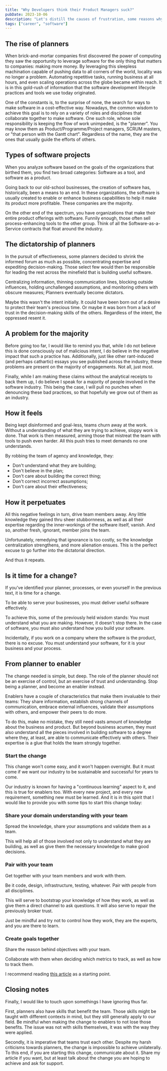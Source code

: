 ```yaml
---
title: "Why Developers think their Product Managers suck?"
pubDate: 2023-10-06
description: "Let's distill the causes of frustration, some reasons why this is the norm, and how to do better."
tags: ["career", "software"]
---
```


## The rise of planners

When brick-and-mortar companies first discovered the power of computing they saw the opportunity to leverage software for the only thing that matters to companies: making more money. By leveraging this sleepless machination capable of pushing data to all corners of the world, locality was no longer a problem. Automating repetitive tasks, running business at all hours, and even scaling operations across the globe became within reach. It is in this gold-rush of information that the software development lifecycle practices and tools we use today originated.

One of the constants is, to the surprise of none, the search for ways to make software in a cost-effective way. Nowadays, the common wisdom to achieve this goal is to rely on a variety of roles and disciplines that collaborate together to make software. One such role, whose sole responsibility is keeping the flow of work unimpeded, is the "planner". You may know them as Product/Programme/Project managers, SCRUM masters, or "that person with the Gantt chart". Regardless of the name, they are the ones that usually guide the efforts of others.

## Types of software projects

When you analyze software based on the goals of the organizations that birthed them, you find two broad categories: Software as a tool, and software as a product.

Going back to our old-school businesses, the creation of software has, historically, been a means to an end. In these organizations, the software is usually created to enable or enhance business capabilities to help it make its product more profitable. These companies are the majority.

On the other end of the spectrum, you have organizations that make their entire product offerings with software. Funnily enough, those often sell process-enhancing tools to the other group. Think of all the Software-as-a-Service contracts that float around the industry.

## The dictatorship of planners

In the pursuit of effectiveness, some planners decided to shrink the informed forum as much as possible, concentrating expertise and expediting decision-making. Those select few would then be responsible for leading the rest across the minefield that is building useful software.

Centralizing information, thinning communication lines, blocking outside influences, holding unchallenged assumptions, and monitoring others with obscure measures; Planners eventually become dictators.

Maybe this wasn't the intent initially. It could have been born out of a desire to protect their team's precious time. Or maybe it was born from a lack of trust in the decision-making skills of the others. Regardless of the intent, the oppressed resent it.

## A problem for the majority

Before going too far, I would like to remind you that, while I do not believe this is done consciously out of malicious intent, I do believe in the negative impact that such a practice has. Additionally, just like other rant-induced (and perhaps cathartic) essays you see published across the industry, these problems are present on the majority of engagements. Not all, just most.

Finally, while I am making these claims without the analytical receipts to back them up, I do believe I speak for a majority of people involved in the software industry. This being the case, I will pull no punches when denouncing these bad practices, so that hopefully we grow out of them as an industry.

## How it feels

Being kept disinformed and goal-less, teams churn away at the work. Without a understanding of what they are trying to achieve, sloppy work is done. That work is then measured, arming those that mistreat the team with tools to push even harder. All this push tries to meet demands no one understands.

By robbing the team of agency and knowledge, they:

- Don't understand what they are building;
- Don't believe in the plan;
- Don't care about building the correct thing;
- Don't correct incorrect assumptions;
- Don't care about their effectiveness;

## How it perpetuates

All this negative feelings in turn, drive team members away. Any little knowledge they gained thru sheer stubbornness, as well as all their expertise regarding the inner-workings of the software itself, vanish. And so, another fresh, ignorant, member joins the team. 

Unfortunately, remedying that ignorance is too costly, so the knowledge centralization strengthens, and more alienation ensues. This is the perfect excuse to go further into the dictatorial direction.

And thus it repeats.

## Is it time for a change?

If you've identified your planner, processes, or even yourself in the previous text, it is time for a change.

To be able to serve your businesses, you must deliver useful software effectively.

To achieve this, some of the previously held wisdom stands: You must understand what you are making. However, it doesn't stop there. In the case of software, you must also understand how you build your software.

Incidentally, if you work on a company where the software is the product, there is no excuse. You must understand your software, for it is your business and your process.

## From planner to enabler

The change needed is simple, but deep. The role of the planner should not be an exercise of control, but an exercise of trust and understanding. Stop being a planner, and become an enabler instead.

Enablers have a couple of characteristics that make them invaluable to their teams: They share information, establish strong channels of communication, embrace external influences, validate their assumptions with others, and empower their peers to do more.

To do this, make no mistake, they still need vasts amount of knowledge about the business and product. But beyond business acumen, they must also understand all the pieces involved in building software to a degree where they, at least, are able to communicate effectively with others. Their expertise is a glue that holds the team strongly together.

### Start the change

This change won't come easy, and it won't happen overnight. But it must come if we want our industry to be sustainable and successful for years to come.

Our industry is known for having a "continuous learning" aspect to it, and this is true for enablers too. With every new project, and every new requirement, something new must be learned. And it is in this spirit that I would like to provide you with some tips to start this change today:

### Share your domain understanding with your team

Spread the knowledge, share your assumptions and validate them as a team.

This will help all of those involved not only to understand what they are building, as well as give them the necessary knowledge to make good decisions.

### Pair with your team

Get together with your team members and work with them.

Be it code, design, infrastructure, testing, whatever. Pair with people from all disciplines.

This will serve to bootstrap your knowledge of how they work, as well as give them a direct channel to ask questions. It will also serve to repair the previously broker trust.

Just be mindful and try not to control how they work, they are the experts, and you are there to learn.

### Create goals together

Share the reason behind objectives with your team.

Collaborate with them when deciding which metrics to track, as well as how to track them.

I recommend reading [this article](/blog/why-everyone-needs-to-talk-about-roadmaps) as a starting point.

## Closing notes

Finally, I would like to touch upon somethings I have ignoring thus far.

First, planners also have skills that benefit the team. Those skills might be taught with different contexts in mind, but they still generally apply to our field. Be mindful when making the change to enablers to not lose those benefits. The issue was not with skills themselves, it was with the way they were applied.

Secondly, it is imperative that teams trust each other. Despite my harsh criticisms towards planners, the change is impossible to achieve unilaterally. To this end, if you are starting this change, communicate about it. Share my article if you want, but at least talk about the change you are hoping to achieve and ask for support.